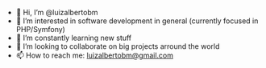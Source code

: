 - 👋 Hi, I’m @luizalbertobm
- 👀 I’m interested in software development in general (currently focused in PHP/Symfony)
- 🌱 I’m constantly learning new stuff
- 💞️ I’m looking to collaborate on big projects arround the world
- 📫 How to reach me: luizalbertobm@gmail.com

<!---
luizalbertobm/luizalbertobm is a ✨ special ✨ repository because its `README.md` (this file) appears on your GitHub profile.
You can click the Preview link to take a look at your changes.
--->
